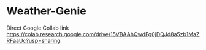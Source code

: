 # Weather-Genie
Direct Google Collab link 
https://colab.research.google.com/drive/15VBAAhQwdFg0jDQJd8a5zb1MaZRFaaUc?usp=sharing

